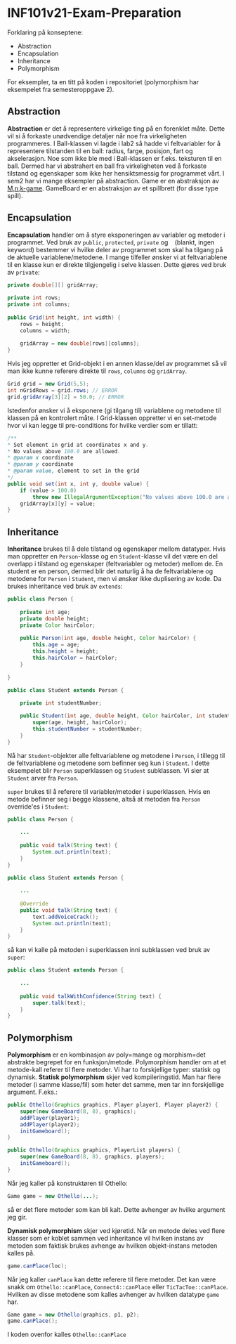 # INF101v21-Exam-Preparation
Forklaring på konseptene:
 - Abstraction
 - Encapsulation
 - Inheritance
 - Polymorphism

For eksempler, ta en titt på koden i repositoriet (polymorphism har eksempelet fra semesteroppgave 2).

## Abstraction
**Abstraction** er det å representere virkelige ting på en forenklet måte. Dette vil si å forkaste unødvendige detaljer når noe fra virkeligheten programmeres. I Ball-klassen vi lagde i lab2 så hadde vi feltvariabler for å representere tilstanden til en ball: radius, farge, posisjon, fart og akselerasjon. Noe som ikke ble med i Ball-klassen er f.eks. teksturen til en ball. Dermed har vi abstrahert en ball fra virkeligheten ved å forkaste tilstand og egenskaper som ikke her hensiktsmessig for programmet vårt.
I sem2 har vi mange eksempler på abstraction. Game er en abstraksjon av [M,n,k-game](https://en.wikipedia.org/wiki/M,n,k-game). GameBoard er en abstraksjon av et spillbrett (for disse type spill).

## Encapsulation
**Encapsulation** handler om å styre eksponeringen av variabler og metoder i programmet. Ved bruk av ``public``, ``protected``, ``private`` og `` `` (blankt, ingen keyword) bestemmer vi hvilke deler av programmet som skal ha tilgang på de aktuelle variablene/metodene. I mange tilfeller ønsker vi at feltvariablene til en klasse kun er direkte tilgjengelig i selve klassen. Dette gjøres ved bruk av ``private``:
```java
private double[][] gridArray;
	
private int rows;
private int columns;
	
public Grid(int height, int width) {
	rows = height;
	columns = width;
	
	gridArray = new double[rows][columns];
}
```
Hvis jeg oppretter et Grid-objekt i en annen klasse/del av programmet så vil man ikke kunne referere direkte til ``rows``, ``columns`` og ``gridArray``.
```java
Grid grid = new Grid(5,5);
int nGridRows = grid.rows; // ERROR
grid.gridArray[3][2] = 50.0; // ERROR
```
Istedenfor ønsker vi å eksponere (gi tilgang til) variablene og metodene til klassen på en kontrolert måte. I Grid-klassen oppretter vi en set-metode hvor vi kan legge til pre-conditions for hvilke verdier som er tillatt:
```java
/**
* Set element in grid at coordinates x and y.
* No values above 100.0 are allowed.
* @param x coordinate
* @param y coordinate
* @param value, element to set in the grid
*/
public void set(int x, int y, double value) {
	if (value > 100.0)
		throw new IllegalArgumentException("No values above 100.0 are allowed");
	gridArray[x][y] = value;
}
```

## Inheritance
**Inheritance** brukes til å dele tilstand og egenskaper mellom datatyper. Hvis man oppretter en ``Person``-klasse og en ``Student``-klasse vil det være en del overlapp i tilstand og egenskaper (feltvariabler og metoder) mellom de. En student er en person, dermed blir det naturlig å ha de feltvariablene og metodene for ``Person`` i ``Student``, men vi ønsker ikke duplisering av kode. Da brukes inheritance ved bruk av ``extends``:
```java
public class Person {
	
	private int age;
	private double height;
	private Color hairColor;
	
	public Person(int age, double height, Color hairColor) {
		this.age = age;
		this.height = height;
		this.hairColor = hairColor;
	}
	
}
```

```java
public class Student extends Person {
	
	private int studentNumber;

	public Student(int age, double height, Color hairColor, int studentNumber) {
		super(age, height, hairColor);
		this.studentNumber = studentNumber;
	}
}
```
Nå har ``Student``-objekter alle feltvariablene og metodene i ``Person``, i tillegg til de feltvariablene og metodene som befinner seg kun i ``Student``. I dette eksempelet blir ``Person`` superklassen og ``Student`` subklassen. Vi sier at ``Student`` arver fra ``Person``.

``super`` brukes til å referere til variabler/metoder i superklassen. Hvis en metode befinner seg i begge klassene, altså at metoden fra ``Person`` override'es i ``Student``:
```java
public class Person {
	
	...
	
	public void talk(String text) {
		System.out.println(text);
	}	
}
```
```java
public class Student extends Person {
	
	...
	
	@Override
	public void talk(String text) {
		text.addVoiceCrack();
		System.out.println(text);
	}	
}
```
så kan vi kalle på metoden i superklassen inni subklassen ved bruk av ``super``:
```java
public class Student extends Person {
	
	...
	
	public void talkWithConfidence(String text) {
		super.talk(text);
	}	
}
```


## Polymorphism
**Polymorphism** er en kombinasjon av poly=mange og morphism=det abstrakte begrepet for en funksjon/metode. Polymorphism handler om at et metode-kall referer til flere metoder. Vi har to forskjellige typer: statisk og dynamisk. **Statisk polymorphism** skjer ved kompileringstid. Man har flere metoder (i samme klasse/fil) som heter det samme, men tar inn forskjellige argument. F.eks.:
```java
public Othello(Graphics graphics, Player player1, Player player2) {
	super(new GameBoard(8, 8), graphics);
	addPlayer(player1);
	addPlayer(player2);
	initGameboard();
}

public Othello(Graphics graphics, PlayerList players) {
	super(new GameBoard(8, 8), graphics, players);
	initGameboard();
}
```
Når jeg kaller på konstruktøren til Othello:
```java
Game game = new Othello(...);
```
så er det flere metoder som kan bli kalt. Dette avhenger av hvilke argument jeg gir.

**Dynamisk polymorphism** skjer ved kjøretid. Når en metode deles ved flere klasser som er koblet sammen ved inheritance vil hvilken instans av metoden som faktisk brukes avhenge av hvilken objekt-instans metoden kalles på.
```java
game.canPlace(loc);
```
Når jeg kaller ``canPlace`` kan dette referere til flere metoder. Det kan være snakk om ``Othello::canPlace``, ``Connect4::canPlace`` eller ``TicTacToe::canPlace``. 
Hvilken av disse metodene som kalles avhenger av hvilken datatype ``game`` har.
```java
Game game = new Othello(graphics, p1, p2);
game.canPlace();
```
I koden ovenfor kalles ``Othello::canPlace``

